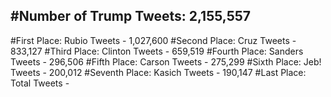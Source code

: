 #Number of Trump Tweets: 2,155,557
---
#First Place: Rubio Tweets - 1,027,600
#Second Place: Cruz Tweets - 833,127
#Third Place: Clinton Tweets - 659,519
#Fourth Place: Sanders Tweets - 296,506
#Fifth Place: Carson Tweets - 275,299
#Sixth Place: Jeb! Tweets - 200,012
#Seventh Place: Kasich Tweets - 190,147
#Last Place: Total Tweets -  
